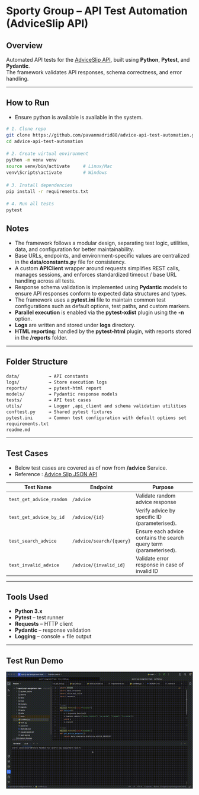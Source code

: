 # Sporty Group – API Test Automation (AdviceSlip API)

## Overview
Automated API tests for the [AdviceSlip API](https://api.adviceslip.com), built using **Python**, **Pytest**, and **Pydantic**.  
The framework validates API responses, schema correctness, and error handling.

---

## How to Run

- Ensure python is available is available in the system.

```bash
# 1. Clone repo
git clone https://github.com/pavanmadrid88/advice-api-test-automation.git
cd advice-api-test-automation

# 2. Create virtual environment
python -m venv venv
source venv/bin/activate     # Linux/Mac
venv\Scripts\activate        # Windows

# 3. Install dependencies
pip install -r requirements.txt

# 4. Run all tests
pytest
```

## Notes

- The framework follows a modular design, separating test logic, utilities, data, and configuration for better maintainability.
- Base URLs, endpoints, and environment-specific values are centralized in the **data/constants.p**y file for consistency.
- A custom **APIClient** wrapper around requests simplifies REST calls, manages sessions, and enforces standardized timeout / base URL handling across all tests.
- Response schema validation is implemented using **Pydantic** models to ensure API responses conform to expected data structures and types.
- The framework uses a **pytest.ini** file to maintain common test configurations such as default options, test paths, and custom markers.
- **Parallel execution** is enabled via the **pytest-xdist** plugin using the **-n** option.
- **Logs** are written and stored under **logs** directory.
- **HTML reporting**: handled by the **pytest-html** plugin, with reports stored in the **/reports** folder.

---

## Folder Structure

```
data/           → API constants
logs/           → Store execution logs
reports/        → pytest-html report
models/         → Pydantic response models
tests/          → API test cases
utils/          → Logger ,api_client and schema validation utilities
conftest.py     → Shared pytest fixtures
pytest.ini      → Common test configuration with default options set
requirements.txt
readme.md
```

---

## Test Cases

- Below test cases are covered as of now from **/advice** Service.
- Reference : [Advice Slip JSON API](https://api.adviceslip.com/)

| Test Name                | Endpoint                  | Purpose                                                            |
|---------------------------|----------------------------|--------------------------------------------------------------------|
| `test_get_advice_random`  | `/advice`                 | Validate random advice response                                    |
| `test_get_advice_by_id`   | `/advice/{id}`            | Verify advice by specific ID (parameterised).                      |
| `test_search_advice`      | `/advice/search/{query}`  | Ensure each advice contains the search query term (parameterised). |
| `test_invalid_advice`     | `/advice/{invalid_id}`    | Validate error response in case of invalid ID                      |

---

## Tools Used
- **Python 3.x**
- **Pytest** – test runner  
- **Requests** – HTTP client  
- **Pydantic** – response validation  
- **Logging** – console + file output  

---

## Test Run Demo

![Test Run Demo](assets/api_test_run.gif)
